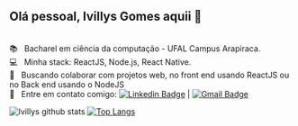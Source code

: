 ## Olá pessoal, Ivillys Gomes aquii 👋

 <br/> :books: &nbsp; Bacharel em ciência da computação - UFAL Campus Arapiraca. 
 <br/> :computer: &nbsp; Minha stack: ReactJS, Node.js, React Native.
 <br/> :purple_heart: &nbsp; Buscando colaborar com projetos web, no front end usando ReactJS ou no Back end usando o NodeJS
 <br/> :email: &nbsp; Entre em contato comigo: [![Linkedin Badge](https://img.shields.io/badge/-IvillysGomes-blue?style=flat-square&logo=Linkedin&logoColor=white&link=https://www.linkedin.com/in/ivillysg/)](https://www.linkedin.com/in/ivillysg/) 
| 
[![Gmail Badge](https://img.shields.io/badge/-ivillysgomes@gmail.com-c14438?style=flat-square&logo=Gmail&logoColor=white&link=mailto:ivillysgomes@gmail.com)](mailto:ivillysgomes@gmail.com)


![Ivillys github stats](https://github-readme-stats.vercel.app/api?username=ivillysg&show_icons=true&theme=radical)
[![Top Langs](https://github-readme-stats.vercel.app/api/top-langs/?username=ivillysg&layout=compact&theme=radical)](https://github.com/anuraghazra/github-readme-stats)
